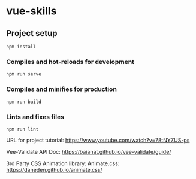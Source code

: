 # vue-skills

## Project setup
```
npm install
```

### Compiles and hot-reloads for development
```
npm run serve
```

### Compiles and minifies for production
```
npm run build
```

### Lints and fixes files
```
npm run lint
```


URL for project tutorial: https://www.youtube.com/watch?v=78tNYZUS-ps

Vee-Validate API Doc:
https://baianat.github.io/vee-validate/guide/

3rd Party CSS Animation library:
    Animate.css:
        https://daneden.github.io/animate.css/